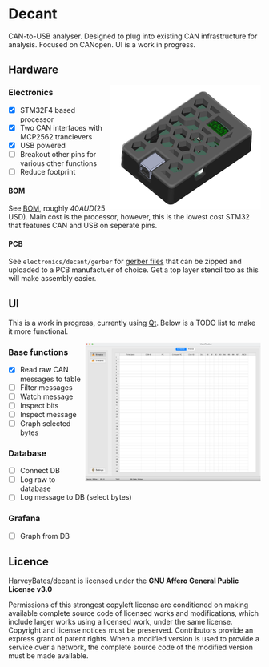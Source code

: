 # Decant

CAN-to-USB analyser. Designed to plug into existing CAN infrastructure for analysis. Focused on CANopen. UI is a work in progress.

## Hardware

<div>
  <img src="https://github.com/HarveyBates/decant/blob/main/media/decant.png" width=300 align=right>
</div>

### Electronics
- [x] STM32F4 based processor
- [x] Two CAN interfaces with MCP2562 trancievers
- [x] USB powered
- [ ] Breakout other pins for various other functions
- [ ] Reduce footprint

#### BOM
See [BOM](electronics/bom/decant.csv), roughly $40 AUD ($25 USD). Main cost is the processor, however, this is the lowest cost STM32 that features 
CAN and USB on seperate pins.

#### PCB
See `electronics/decant/gerber` for [gerber files](https://github.com/HarveyBates/decant/tree/main/electronics/decant/gerber) 
that can be zipped and uploaded to a PCB manufactuer of choice. Get a top layer stencil too as this will make assembly easier.

## UI

This is a work in progress, currently using [Qt](https://www.qt.io/). Below is a TODO list to make it more functional.

<div>
  <img src="https://github.com/HarveyBates/decant/blob/main/media/ui_img.png" width=350 align=right>
</div>

### Base functions
- [x] Read raw CAN messages to table
- [ ] Filter messages
- [ ] Watch message
- [ ] Inspect bits
- [ ] Inspect message
- [ ] Graph selected bytes

### Database
- [ ] Connect DB
- [ ] Log raw to database
- [ ] Log message to DB (select bytes)

### Grafana 
- [ ] Graph from DB

## Licence
HarveyBates/decant is licensed under the **GNU Affero General Public License v3.0**

Permissions of this strongest copyleft license are conditioned on making available complete source code of licensed works and modifications, which include larger works using a licensed work, under the same license. Copyright and license notices must be preserved. Contributors provide an express grant of patent rights. When a modified version is used to provide a service over a network, the complete source code of the modified version must be made available.
